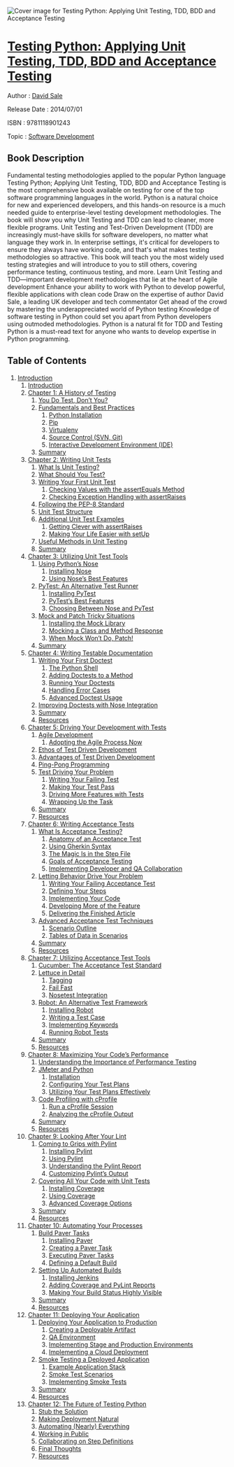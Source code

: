 ![Cover image for Testing Python: Applying Unit Testing, TDD, BDD and Acceptance Testing](https://imgdetail.ebookreading.net/cover/cover/software_development/EB9781118901243.jpg)

[Testing Python: Applying Unit Testing, TDD, BDD and Acceptance Testing](https://ebookreading.net/view/book/Testing+Python%3A+Applying+Unit+Testing%2C+TDD%2C+BDD+and+Acceptance+Testing-EB9781118901243_1.html "Testing Python: Applying Unit Testing, TDD, BDD and Acceptance Testing")
====================================================================================================================

Author : [David Sale](https://ebookreading.net/search/author/David+Sale)

Release Date : 2014/07/01

ISBN : 9781118901243

Topic : [Software Development](https://ebookreading.net/search/category/software-development)

Book Description
-----------------

Fundamental testing methodologies applied to the popular Python language
Testing Python; Applying Unit Testing, TDD, BDD and Acceptance Testing is the most comprehensive book available on testing for one of the top software programming languages in the world. Python is a natural choice for new and experienced developers, and this hands-on resource is a much needed guide to enterprise-level testing development methodologies. The book will show you why Unit Testing and TDD can lead to cleaner, more flexible programs.
Unit Testing and Test-Driven Development (TDD) are increasingly must-have skills for software developers, no matter what language they work in. In enterprise settings, it's critical for developers to ensure they always have working code, and that's what makes testing methodologies so attractive. This book will teach you the most widely used testing strategies and will introduce to you to still others, covering performance testing, continuous testing, and more.
Learn Unit Testing and TDD—important development methodologies that lie at the heart of Agile development
Enhance your ability to work with Python to develop powerful, flexible applications with clean code
Draw on the expertise of author David Sale, a leading UK developer and tech commentator
Get ahead of the crowd by mastering the underappreciated world of Python testing
Knowledge of software testing in Python could set you apart from Python developers using outmoded methodologies. Python is a natural fit for TDD and Testing Python is a must-read text for anyone who wants to develop expertise in Python programming.
              
Table of Contents
-----------------

1. [Introduction](https://ebookreading.net/view/book/Testing+Python%3A+Applying+Unit+Testing%2C+TDD%2C+BDD+and+Acceptance+Testing-EB9781118901243_5.html#a1)
    1. [Introduction](https://ebookreading.net/view/book/Testing+Python%3A+Applying+Unit+Testing%2C+TDD%2C+BDD+and+Acceptance+Testing-EB9781118901243_5.html#a1)
    1. [Chapter 1: A History of Testing](https://ebookreading.net/view/book/Testing+Python%3A+Applying+Unit+Testing%2C+TDD%2C+BDD+and+Acceptance+Testing-EB9781118901243_6.html#a1)
        1. [You Do Test, Don’t You?](https://ebookreading.net/view/book/Testing+Python%3A+Applying+Unit+Testing%2C+TDD%2C+BDD+and+Acceptance+Testing-EB9781118901243_6.html#a2)
        1. [Fundamentals and Best Practices](https://ebookreading.net/view/book/Testing+Python%3A+Applying+Unit+Testing%2C+TDD%2C+BDD+and+Acceptance+Testing-EB9781118901243_6.html#a3)
            1. [Python Installation](https://ebookreading.net/view/book/Testing+Python%3A+Applying+Unit+Testing%2C+TDD%2C+BDD+and+Acceptance+Testing-EB9781118901243_6.html#a4)
            1. [Pip](https://ebookreading.net/view/book/Testing+Python%3A+Applying+Unit+Testing%2C+TDD%2C+BDD+and+Acceptance+Testing-EB9781118901243_6.html#a8)
            1. [Virtualenv](https://ebookreading.net/view/book/Testing+Python%3A+Applying+Unit+Testing%2C+TDD%2C+BDD+and+Acceptance+Testing-EB9781118901243_6.html#a9)
            1. [Source Control (SVN, Git)](https://ebookreading.net/view/book/Testing+Python%3A+Applying+Unit+Testing%2C+TDD%2C+BDD+and+Acceptance+Testing-EB9781118901243_6.html#a10)
            1. [Interactive Development Environment (IDE)](https://ebookreading.net/view/book/Testing+Python%3A+Applying+Unit+Testing%2C+TDD%2C+BDD+and+Acceptance+Testing-EB9781118901243_6.html#a11)
        1. [Summary](https://ebookreading.net/view/book/Testing+Python%3A+Applying+Unit+Testing%2C+TDD%2C+BDD+and+Acceptance+Testing-EB9781118901243_6.html#a12)
    1. [Chapter 2: Writing Unit Tests](https://ebookreading.net/view/book/Testing+Python%3A+Applying+Unit+Testing%2C+TDD%2C+BDD+and+Acceptance+Testing-EB9781118901243_7.html#a1)
        1. [What Is Unit Testing?](https://ebookreading.net/view/book/Testing+Python%3A+Applying+Unit+Testing%2C+TDD%2C+BDD+and+Acceptance+Testing-EB9781118901243_7.html#a2)
        1. [What Should You Test?](https://ebookreading.net/view/book/Testing+Python%3A+Applying+Unit+Testing%2C+TDD%2C+BDD+and+Acceptance+Testing-EB9781118901243_7.html#a3)
        1. [Writing Your First Unit Test](https://ebookreading.net/view/book/Testing+Python%3A+Applying+Unit+Testing%2C+TDD%2C+BDD+and+Acceptance+Testing-EB9781118901243_7.html#a4)
            1. [Checking Values with the assertEquals Method](https://ebookreading.net/view/book/Testing+Python%3A+Applying+Unit+Testing%2C+TDD%2C+BDD+and+Acceptance+Testing-EB9781118901243_7.html#a5)
            1. [Checking Exception Handling with assertRaises](https://ebookreading.net/view/book/Testing+Python%3A+Applying+Unit+Testing%2C+TDD%2C+BDD+and+Acceptance+Testing-EB9781118901243_7.html#a6)
        1. [Following the PEP-8 Standard](https://ebookreading.net/view/book/Testing+Python%3A+Applying+Unit+Testing%2C+TDD%2C+BDD+and+Acceptance+Testing-EB9781118901243_7.html#a7)
        1. [Unit Test Structure](https://ebookreading.net/view/book/Testing+Python%3A+Applying+Unit+Testing%2C+TDD%2C+BDD+and+Acceptance+Testing-EB9781118901243_7.html#a8)
        1. [Additional Unit Test Examples](https://ebookreading.net/view/book/Testing+Python%3A+Applying+Unit+Testing%2C+TDD%2C+BDD+and+Acceptance+Testing-EB9781118901243_7.html#a9)
            1. [Getting Clever with assertRaises](https://ebookreading.net/view/book/Testing+Python%3A+Applying+Unit+Testing%2C+TDD%2C+BDD+and+Acceptance+Testing-EB9781118901243_7.html#a10)
            1. [Making Your Life Easier with setUp](https://ebookreading.net/view/book/Testing+Python%3A+Applying+Unit+Testing%2C+TDD%2C+BDD+and+Acceptance+Testing-EB9781118901243_7.html#a11)
        1. [Useful Methods in Unit Testing](https://ebookreading.net/view/book/Testing+Python%3A+Applying+Unit+Testing%2C+TDD%2C+BDD+and+Acceptance+Testing-EB9781118901243_7.html#a12)
        1. [Summary](https://ebookreading.net/view/book/Testing+Python%3A+Applying+Unit+Testing%2C+TDD%2C+BDD+and+Acceptance+Testing-EB9781118901243_7.html#a33)
    1. [Chapter 3: Utilizing Unit Test Tools](https://ebookreading.net/view/book/Testing+Python%3A+Applying+Unit+Testing%2C+TDD%2C+BDD+and+Acceptance+Testing-EB9781118901243_8.html#a1)
        1. [Using Python’s Nose](https://ebookreading.net/view/book/Testing+Python%3A+Applying+Unit+Testing%2C+TDD%2C+BDD+and+Acceptance+Testing-EB9781118901243_8.html#a2)
            1. [Installing Nose](https://ebookreading.net/view/book/Testing+Python%3A+Applying+Unit+Testing%2C+TDD%2C+BDD+and+Acceptance+Testing-EB9781118901243_8.html#a3)
            1. [Using Nose’s Best Features](https://ebookreading.net/view/book/Testing+Python%3A+Applying+Unit+Testing%2C+TDD%2C+BDD+and+Acceptance+Testing-EB9781118901243_8.html#a4)
        1. [PyTest: An Alternative Test Runner](https://ebookreading.net/view/book/Testing+Python%3A+Applying+Unit+Testing%2C+TDD%2C+BDD+and+Acceptance+Testing-EB9781118901243_8.html#a10)
            1. [Installing PyTest](https://ebookreading.net/view/book/Testing+Python%3A+Applying+Unit+Testing%2C+TDD%2C+BDD+and+Acceptance+Testing-EB9781118901243_8.html#a11)
            1. [PyTest’s Best Features](https://ebookreading.net/view/book/Testing+Python%3A+Applying+Unit+Testing%2C+TDD%2C+BDD+and+Acceptance+Testing-EB9781118901243_8.html#a12)
            1. [Choosing Between Nose and PyTest](https://ebookreading.net/view/book/Testing+Python%3A+Applying+Unit+Testing%2C+TDD%2C+BDD+and+Acceptance+Testing-EB9781118901243_8.html#a17)
        1. [Mock and Patch Tricky Situations](https://ebookreading.net/view/book/Testing+Python%3A+Applying+Unit+Testing%2C+TDD%2C+BDD+and+Acceptance+Testing-EB9781118901243_8.html#a18)
            1. [Installing the Mock Library](https://ebookreading.net/view/book/Testing+Python%3A+Applying+Unit+Testing%2C+TDD%2C+BDD+and+Acceptance+Testing-EB9781118901243_8.html#a19)
            1. [Mocking a Class and Method Response](https://ebookreading.net/view/book/Testing+Python%3A+Applying+Unit+Testing%2C+TDD%2C+BDD+and+Acceptance+Testing-EB9781118901243_8.html#a20)
            1. [When Mock Won’t Do, Patch!](https://ebookreading.net/view/book/Testing+Python%3A+Applying+Unit+Testing%2C+TDD%2C+BDD+and+Acceptance+Testing-EB9781118901243_8.html#a21)
        1. [Summary](https://ebookreading.net/view/book/Testing+Python%3A+Applying+Unit+Testing%2C+TDD%2C+BDD+and+Acceptance+Testing-EB9781118901243_8.html#a25)
    1. [Chapter 4: Writing Testable Documentation](https://ebookreading.net/view/book/Testing+Python%3A+Applying+Unit+Testing%2C+TDD%2C+BDD+and+Acceptance+Testing-EB9781118901243_9.html#a1)
        1. [Writing Your First Doctest](https://ebookreading.net/view/book/Testing+Python%3A+Applying+Unit+Testing%2C+TDD%2C+BDD+and+Acceptance+Testing-EB9781118901243_9.html#a2)
            1. [The Python Shell](https://ebookreading.net/view/book/Testing+Python%3A+Applying+Unit+Testing%2C+TDD%2C+BDD+and+Acceptance+Testing-EB9781118901243_9.html#a3)
            1. [Adding Doctests to a Method](https://ebookreading.net/view/book/Testing+Python%3A+Applying+Unit+Testing%2C+TDD%2C+BDD+and+Acceptance+Testing-EB9781118901243_9.html#a4)
            1. [Running Your Doctests](https://ebookreading.net/view/book/Testing+Python%3A+Applying+Unit+Testing%2C+TDD%2C+BDD+and+Acceptance+Testing-EB9781118901243_9.html#a5)
            1. [Handling Error Cases](https://ebookreading.net/view/book/Testing+Python%3A+Applying+Unit+Testing%2C+TDD%2C+BDD+and+Acceptance+Testing-EB9781118901243_9.html#a6)
            1. [Advanced Doctest Usage](https://ebookreading.net/view/book/Testing+Python%3A+Applying+Unit+Testing%2C+TDD%2C+BDD+and+Acceptance+Testing-EB9781118901243_9.html#a7)
        1. [Improving Doctests with Nose Integration](https://ebookreading.net/view/book/Testing+Python%3A+Applying+Unit+Testing%2C+TDD%2C+BDD+and+Acceptance+Testing-EB9781118901243_9.html#a8)
        1. [Summary](https://ebookreading.net/view/book/Testing+Python%3A+Applying+Unit+Testing%2C+TDD%2C+BDD+and+Acceptance+Testing-EB9781118901243_9.html#a9)
        1. [Resources](https://ebookreading.net/view/book/Testing+Python%3A+Applying+Unit+Testing%2C+TDD%2C+BDD+and+Acceptance+Testing-EB9781118901243_9.html#a10)
    1. [Chapter 5: Driving Your Development with Tests](https://ebookreading.net/view/book/Testing+Python%3A+Applying+Unit+Testing%2C+TDD%2C+BDD+and+Acceptance+Testing-EB9781118901243_10.html#a1)
        1. [Agile Development](https://ebookreading.net/view/book/Testing+Python%3A+Applying+Unit+Testing%2C+TDD%2C+BDD+and+Acceptance+Testing-EB9781118901243_10.html#a2)
            1. [Adopting the Agile Process Now](https://ebookreading.net/view/book/Testing+Python%3A+Applying+Unit+Testing%2C+TDD%2C+BDD+and+Acceptance+Testing-EB9781118901243_10.html#a3)
        1. [Ethos of Test Driven Development](https://ebookreading.net/view/book/Testing+Python%3A+Applying+Unit+Testing%2C+TDD%2C+BDD+and+Acceptance+Testing-EB9781118901243_10.html#a4)
        1. [Advantages of Test Driven Development](https://ebookreading.net/view/book/Testing+Python%3A+Applying+Unit+Testing%2C+TDD%2C+BDD+and+Acceptance+Testing-EB9781118901243_10.html#a5)
        1. [Ping-Pong Programming](https://ebookreading.net/view/book/Testing+Python%3A+Applying+Unit+Testing%2C+TDD%2C+BDD+and+Acceptance+Testing-EB9781118901243_10.html#a6)
        1. [Test Driving Your Problem](https://ebookreading.net/view/book/Testing+Python%3A+Applying+Unit+Testing%2C+TDD%2C+BDD+and+Acceptance+Testing-EB9781118901243_10.html#a7)
            1. [Writing Your Failing Test](https://ebookreading.net/view/book/Testing+Python%3A+Applying+Unit+Testing%2C+TDD%2C+BDD+and+Acceptance+Testing-EB9781118901243_10.html#a8)
            1. [Making Your Test Pass](https://ebookreading.net/view/book/Testing+Python%3A+Applying+Unit+Testing%2C+TDD%2C+BDD+and+Acceptance+Testing-EB9781118901243_10.html#a9)
            1. [Driving More Features with Tests](https://ebookreading.net/view/book/Testing+Python%3A+Applying+Unit+Testing%2C+TDD%2C+BDD+and+Acceptance+Testing-EB9781118901243_10.html#a10)
            1. [Wrapping Up the Task](https://ebookreading.net/view/book/Testing+Python%3A+Applying+Unit+Testing%2C+TDD%2C+BDD+and+Acceptance+Testing-EB9781118901243_10.html#a11)
        1. [Summary](https://ebookreading.net/view/book/Testing+Python%3A+Applying+Unit+Testing%2C+TDD%2C+BDD+and+Acceptance+Testing-EB9781118901243_10.html#a12)
        1. [Resources](https://ebookreading.net/view/book/Testing+Python%3A+Applying+Unit+Testing%2C+TDD%2C+BDD+and+Acceptance+Testing-EB9781118901243_10.html#a13)
    1. [Chapter 6: Writing Acceptance Tests](https://ebookreading.net/view/book/Testing+Python%3A+Applying+Unit+Testing%2C+TDD%2C+BDD+and+Acceptance+Testing-EB9781118901243_11.html#a1)
        1. [What Is Acceptance Testing?](https://ebookreading.net/view/book/Testing+Python%3A+Applying+Unit+Testing%2C+TDD%2C+BDD+and+Acceptance+Testing-EB9781118901243_11.html#a2)
            1. [Anatomy of an Acceptance Test](https://ebookreading.net/view/book/Testing+Python%3A+Applying+Unit+Testing%2C+TDD%2C+BDD+and+Acceptance+Testing-EB9781118901243_11.html#a3)
            1. [Using Gherkin Syntax](https://ebookreading.net/view/book/Testing+Python%3A+Applying+Unit+Testing%2C+TDD%2C+BDD+and+Acceptance+Testing-EB9781118901243_11.html#a4)
            1. [The Magic Is in the Step File](https://ebookreading.net/view/book/Testing+Python%3A+Applying+Unit+Testing%2C+TDD%2C+BDD+and+Acceptance+Testing-EB9781118901243_11.html#a5)
            1. [Goals of Acceptance Testing](https://ebookreading.net/view/book/Testing+Python%3A+Applying+Unit+Testing%2C+TDD%2C+BDD+and+Acceptance+Testing-EB9781118901243_11.html#a6)
            1. [Implementing Developer and QA Collaboration](https://ebookreading.net/view/book/Testing+Python%3A+Applying+Unit+Testing%2C+TDD%2C+BDD+and+Acceptance+Testing-EB9781118901243_11.html#a7)
        1. [Letting Behavior Drive Your Problem](https://ebookreading.net/view/book/Testing+Python%3A+Applying+Unit+Testing%2C+TDD%2C+BDD+and+Acceptance+Testing-EB9781118901243_11.html#a8)
            1. [Writing Your Failing Acceptance Test](https://ebookreading.net/view/book/Testing+Python%3A+Applying+Unit+Testing%2C+TDD%2C+BDD+and+Acceptance+Testing-EB9781118901243_11.html#a9)
            1. [Defining Your Steps](https://ebookreading.net/view/book/Testing+Python%3A+Applying+Unit+Testing%2C+TDD%2C+BDD+and+Acceptance+Testing-EB9781118901243_11.html#a10)
            1. [Implementing Your Code](https://ebookreading.net/view/book/Testing+Python%3A+Applying+Unit+Testing%2C+TDD%2C+BDD+and+Acceptance+Testing-EB9781118901243_11.html#a11)
            1. [Developing More of the Feature](https://ebookreading.net/view/book/Testing+Python%3A+Applying+Unit+Testing%2C+TDD%2C+BDD+and+Acceptance+Testing-EB9781118901243_11.html#a12)
            1. [Delivering the Finished Article](https://ebookreading.net/view/book/Testing+Python%3A+Applying+Unit+Testing%2C+TDD%2C+BDD+and+Acceptance+Testing-EB9781118901243_11.html#a15)
        1. [Advanced Acceptance Test Techniques](https://ebookreading.net/view/book/Testing+Python%3A+Applying+Unit+Testing%2C+TDD%2C+BDD+and+Acceptance+Testing-EB9781118901243_11.html#a16)
            1. [Scenario Outline](https://ebookreading.net/view/book/Testing+Python%3A+Applying+Unit+Testing%2C+TDD%2C+BDD+and+Acceptance+Testing-EB9781118901243_11.html#a17)
            1. [Tables of Data in Scenarios](https://ebookreading.net/view/book/Testing+Python%3A+Applying+Unit+Testing%2C+TDD%2C+BDD+and+Acceptance+Testing-EB9781118901243_11.html#a18)
        1. [Summary](https://ebookreading.net/view/book/Testing+Python%3A+Applying+Unit+Testing%2C+TDD%2C+BDD+and+Acceptance+Testing-EB9781118901243_11.html#a19)
        1. [Resources](https://ebookreading.net/view/book/Testing+Python%3A+Applying+Unit+Testing%2C+TDD%2C+BDD+and+Acceptance+Testing-EB9781118901243_11.html#a20)
    1. [Chapter 7: Utilizing Acceptance Test Tools](https://ebookreading.net/view/book/Testing+Python%3A+Applying+Unit+Testing%2C+TDD%2C+BDD+and+Acceptance+Testing-EB9781118901243_12.html#a1)
        1. [Cucumber: The Acceptance Test Standard](https://ebookreading.net/view/book/Testing+Python%3A+Applying+Unit+Testing%2C+TDD%2C+BDD+and+Acceptance+Testing-EB9781118901243_12.html#a2)
        1. [Lettuce in Detail](https://ebookreading.net/view/book/Testing+Python%3A+Applying+Unit+Testing%2C+TDD%2C+BDD+and+Acceptance+Testing-EB9781118901243_12.html#a3)
            1. [Tagging](https://ebookreading.net/view/book/Testing+Python%3A+Applying+Unit+Testing%2C+TDD%2C+BDD+and+Acceptance+Testing-EB9781118901243_12.html#a4)
            1. [Fail Fast](https://ebookreading.net/view/book/Testing+Python%3A+Applying+Unit+Testing%2C+TDD%2C+BDD+and+Acceptance+Testing-EB9781118901243_12.html#a5)
            1. [Nosetest Integration](https://ebookreading.net/view/book/Testing+Python%3A+Applying+Unit+Testing%2C+TDD%2C+BDD+and+Acceptance+Testing-EB9781118901243_12.html#a6)
        1. [Robot: An Alternative Test Framework](https://ebookreading.net/view/book/Testing+Python%3A+Applying+Unit+Testing%2C+TDD%2C+BDD+and+Acceptance+Testing-EB9781118901243_12.html#a7)
            1. [Installing Robot](https://ebookreading.net/view/book/Testing+Python%3A+Applying+Unit+Testing%2C+TDD%2C+BDD+and+Acceptance+Testing-EB9781118901243_12.html#a8)
            1. [Writing a Test Case](https://ebookreading.net/view/book/Testing+Python%3A+Applying+Unit+Testing%2C+TDD%2C+BDD+and+Acceptance+Testing-EB9781118901243_12.html#a9)
            1. [Implementing Keywords](https://ebookreading.net/view/book/Testing+Python%3A+Applying+Unit+Testing%2C+TDD%2C+BDD+and+Acceptance+Testing-EB9781118901243_12.html#a10)
            1. [Running Robot Tests](https://ebookreading.net/view/book/Testing+Python%3A+Applying+Unit+Testing%2C+TDD%2C+BDD+and+Acceptance+Testing-EB9781118901243_12.html#a11)
        1. [Summary](https://ebookreading.net/view/book/Testing+Python%3A+Applying+Unit+Testing%2C+TDD%2C+BDD+and+Acceptance+Testing-EB9781118901243_12.html#a12)
        1. [Resources](https://ebookreading.net/view/book/Testing+Python%3A+Applying+Unit+Testing%2C+TDD%2C+BDD+and+Acceptance+Testing-EB9781118901243_12.html#a13)
    1. [Chapter 8: Maximizing Your Code’s Performance](https://ebookreading.net/view/book/Testing+Python%3A+Applying+Unit+Testing%2C+TDD%2C+BDD+and+Acceptance+Testing-EB9781118901243_13.html#a1)
        1. [Understanding the Importance of Performance Testing](https://ebookreading.net/view/book/Testing+Python%3A+Applying+Unit+Testing%2C+TDD%2C+BDD+and+Acceptance+Testing-EB9781118901243_13.html#a2)
        1. [JMeter and Python](https://ebookreading.net/view/book/Testing+Python%3A+Applying+Unit+Testing%2C+TDD%2C+BDD+and+Acceptance+Testing-EB9781118901243_13.html#a3)
            1. [Installation](https://ebookreading.net/view/book/Testing+Python%3A+Applying+Unit+Testing%2C+TDD%2C+BDD+and+Acceptance+Testing-EB9781118901243_13.html#a4)
            1. [Configuring Your Test Plans](https://ebookreading.net/view/book/Testing+Python%3A+Applying+Unit+Testing%2C+TDD%2C+BDD+and+Acceptance+Testing-EB9781118901243_13.html#a5)
            1. [Utilizing Your Test Plans Effectively](https://ebookreading.net/view/book/Testing+Python%3A+Applying+Unit+Testing%2C+TDD%2C+BDD+and+Acceptance+Testing-EB9781118901243_13.html#a6)
        1. [Code Profiling with cProfile](https://ebookreading.net/view/book/Testing+Python%3A+Applying+Unit+Testing%2C+TDD%2C+BDD+and+Acceptance+Testing-EB9781118901243_13.html#a7)
            1. [Run a cProfile Session](https://ebookreading.net/view/book/Testing+Python%3A+Applying+Unit+Testing%2C+TDD%2C+BDD+and+Acceptance+Testing-EB9781118901243_13.html#a8)
            1. [Analyzing the cProfile Output](https://ebookreading.net/view/book/Testing+Python%3A+Applying+Unit+Testing%2C+TDD%2C+BDD+and+Acceptance+Testing-EB9781118901243_13.html#a9)
        1. [Summary](https://ebookreading.net/view/book/Testing+Python%3A+Applying+Unit+Testing%2C+TDD%2C+BDD+and+Acceptance+Testing-EB9781118901243_13.html#a10)
        1. [Resources](https://ebookreading.net/view/book/Testing+Python%3A+Applying+Unit+Testing%2C+TDD%2C+BDD+and+Acceptance+Testing-EB9781118901243_13.html#a11)
    1. [Chapter 9: Looking After Your Lint](https://ebookreading.net/view/book/Testing+Python%3A+Applying+Unit+Testing%2C+TDD%2C+BDD+and+Acceptance+Testing-EB9781118901243_14.html#a1)
        1. [Coming to Grips with Pylint](https://ebookreading.net/view/book/Testing+Python%3A+Applying+Unit+Testing%2C+TDD%2C+BDD+and+Acceptance+Testing-EB9781118901243_14.html#a2)
            1. [Installing Pylint](https://ebookreading.net/view/book/Testing+Python%3A+Applying+Unit+Testing%2C+TDD%2C+BDD+and+Acceptance+Testing-EB9781118901243_14.html#a3)
            1. [Using Pylint](https://ebookreading.net/view/book/Testing+Python%3A+Applying+Unit+Testing%2C+TDD%2C+BDD+and+Acceptance+Testing-EB9781118901243_14.html#a4)
            1. [Understanding the Pylint Report](https://ebookreading.net/view/book/Testing+Python%3A+Applying+Unit+Testing%2C+TDD%2C+BDD+and+Acceptance+Testing-EB9781118901243_14.html#a5)
            1. [Customizing Pylint’s Output](https://ebookreading.net/view/book/Testing+Python%3A+Applying+Unit+Testing%2C+TDD%2C+BDD+and+Acceptance+Testing-EB9781118901243_14.html#a12)
        1. [Covering All Your Code with Unit Tests](https://ebookreading.net/view/book/Testing+Python%3A+Applying+Unit+Testing%2C+TDD%2C+BDD+and+Acceptance+Testing-EB9781118901243_14.html#a14)
            1. [Installing Coverage](https://ebookreading.net/view/book/Testing+Python%3A+Applying+Unit+Testing%2C+TDD%2C+BDD+and+Acceptance+Testing-EB9781118901243_14.html#a15)
            1. [Using Coverage](https://ebookreading.net/view/book/Testing+Python%3A+Applying+Unit+Testing%2C+TDD%2C+BDD+and+Acceptance+Testing-EB9781118901243_14.html#a16)
            1. [Advanced Coverage Options](https://ebookreading.net/view/book/Testing+Python%3A+Applying+Unit+Testing%2C+TDD%2C+BDD+and+Acceptance+Testing-EB9781118901243_14.html#a17)
        1. [Summary](https://ebookreading.net/view/book/Testing+Python%3A+Applying+Unit+Testing%2C+TDD%2C+BDD+and+Acceptance+Testing-EB9781118901243_14.html#a22)
        1. [Resources](https://ebookreading.net/view/book/Testing+Python%3A+Applying+Unit+Testing%2C+TDD%2C+BDD+and+Acceptance+Testing-EB9781118901243_14.html#a23)
    1. [Chapter 10: Automating Your Processes](https://ebookreading.net/view/book/Testing+Python%3A+Applying+Unit+Testing%2C+TDD%2C+BDD+and+Acceptance+Testing-EB9781118901243_15.html#a1)
        1. [Build Paver Tasks](https://ebookreading.net/view/book/Testing+Python%3A+Applying+Unit+Testing%2C+TDD%2C+BDD+and+Acceptance+Testing-EB9781118901243_15.html#a2)
            1. [Installing Paver](https://ebookreading.net/view/book/Testing+Python%3A+Applying+Unit+Testing%2C+TDD%2C+BDD+and+Acceptance+Testing-EB9781118901243_15.html#a3)
            1. [Creating a Paver Task](https://ebookreading.net/view/book/Testing+Python%3A+Applying+Unit+Testing%2C+TDD%2C+BDD+and+Acceptance+Testing-EB9781118901243_15.html#a4)
            1. [Executing Paver Tasks](https://ebookreading.net/view/book/Testing+Python%3A+Applying+Unit+Testing%2C+TDD%2C+BDD+and+Acceptance+Testing-EB9781118901243_15.html#a5)
            1. [Defining a Default Build](https://ebookreading.net/view/book/Testing+Python%3A+Applying+Unit+Testing%2C+TDD%2C+BDD+and+Acceptance+Testing-EB9781118901243_15.html#a6)
        1. [Setting Up Automated Builds](https://ebookreading.net/view/book/Testing+Python%3A+Applying+Unit+Testing%2C+TDD%2C+BDD+and+Acceptance+Testing-EB9781118901243_15.html#a7)
            1. [Installing Jenkins](https://ebookreading.net/view/book/Testing+Python%3A+Applying+Unit+Testing%2C+TDD%2C+BDD+and+Acceptance+Testing-EB9781118901243_15.html#a8)
            1. [Adding Coverage and PyLint Reports](https://ebookreading.net/view/book/Testing+Python%3A+Applying+Unit+Testing%2C+TDD%2C+BDD+and+Acceptance+Testing-EB9781118901243_15.html#a9)
            1. [Making Your Build Status Highly Visible](https://ebookreading.net/view/book/Testing+Python%3A+Applying+Unit+Testing%2C+TDD%2C+BDD+and+Acceptance+Testing-EB9781118901243_15.html#a12)
        1. [Summary](https://ebookreading.net/view/book/Testing+Python%3A+Applying+Unit+Testing%2C+TDD%2C+BDD+and+Acceptance+Testing-EB9781118901243_15.html#a13)
        1. [Resources](https://ebookreading.net/view/book/Testing+Python%3A+Applying+Unit+Testing%2C+TDD%2C+BDD+and+Acceptance+Testing-EB9781118901243_15.html#a14)
    1. [Chapter 11: Deploying Your Application](https://ebookreading.net/view/book/Testing+Python%3A+Applying+Unit+Testing%2C+TDD%2C+BDD+and+Acceptance+Testing-EB9781118901243_16.html#a1)
        1. [Deploying Your Application to Production](https://ebookreading.net/view/book/Testing+Python%3A+Applying+Unit+Testing%2C+TDD%2C+BDD+and+Acceptance+Testing-EB9781118901243_16.html#a2)
            1. [Creating a Deployable Artifact](https://ebookreading.net/view/book/Testing+Python%3A+Applying+Unit+Testing%2C+TDD%2C+BDD+and+Acceptance+Testing-EB9781118901243_16.html#a3)
            1. [QA Environment](https://ebookreading.net/view/book/Testing+Python%3A+Applying+Unit+Testing%2C+TDD%2C+BDD+and+Acceptance+Testing-EB9781118901243_16.html#a7)
            1. [Implementing Stage and Production Environments](https://ebookreading.net/view/book/Testing+Python%3A+Applying+Unit+Testing%2C+TDD%2C+BDD+and+Acceptance+Testing-EB9781118901243_16.html#a8)
            1. [Implementing a Cloud Deployment](https://ebookreading.net/view/book/Testing+Python%3A+Applying+Unit+Testing%2C+TDD%2C+BDD+and+Acceptance+Testing-EB9781118901243_16.html#a9)
        1. [Smoke Testing a Deployed Application](https://ebookreading.net/view/book/Testing+Python%3A+Applying+Unit+Testing%2C+TDD%2C+BDD+and+Acceptance+Testing-EB9781118901243_16.html#a14)
            1. [Example Application Stack](https://ebookreading.net/view/book/Testing+Python%3A+Applying+Unit+Testing%2C+TDD%2C+BDD+and+Acceptance+Testing-EB9781118901243_16.html#a15)
            1. [Smoke Test Scenarios](https://ebookreading.net/view/book/Testing+Python%3A+Applying+Unit+Testing%2C+TDD%2C+BDD+and+Acceptance+Testing-EB9781118901243_16.html#a16)
            1. [Implementing Smoke Tests](https://ebookreading.net/view/book/Testing+Python%3A+Applying+Unit+Testing%2C+TDD%2C+BDD+and+Acceptance+Testing-EB9781118901243_16.html#a17)
        1. [Summary](https://ebookreading.net/view/book/Testing+Python%3A+Applying+Unit+Testing%2C+TDD%2C+BDD+and+Acceptance+Testing-EB9781118901243_16.html#a18)
        1. [Resources](https://ebookreading.net/view/book/Testing+Python%3A+Applying+Unit+Testing%2C+TDD%2C+BDD+and+Acceptance+Testing-EB9781118901243_16.html#a19)
    1. [Chapter 12: The Future of Testing Python](https://ebookreading.net/view/book/Testing+Python%3A+Applying+Unit+Testing%2C+TDD%2C+BDD+and+Acceptance+Testing-EB9781118901243_17.html#a1)
        1. [Stub the Solution](https://ebookreading.net/view/book/Testing+Python%3A+Applying+Unit+Testing%2C+TDD%2C+BDD+and+Acceptance+Testing-EB9781118901243_17.html#a2)
        1. [Making Deployment Natural](https://ebookreading.net/view/book/Testing+Python%3A+Applying+Unit+Testing%2C+TDD%2C+BDD+and+Acceptance+Testing-EB9781118901243_17.html#a3)
        1. [Automating (Nearly) Everything](https://ebookreading.net/view/book/Testing+Python%3A+Applying+Unit+Testing%2C+TDD%2C+BDD+and+Acceptance+Testing-EB9781118901243_17.html#a4)
        1. [Working in Public](https://ebookreading.net/view/book/Testing+Python%3A+Applying+Unit+Testing%2C+TDD%2C+BDD+and+Acceptance+Testing-EB9781118901243_17.html#a5)
        1. [Collaborating on Step Definitions](https://ebookreading.net/view/book/Testing+Python%3A+Applying+Unit+Testing%2C+TDD%2C+BDD+and+Acceptance+Testing-EB9781118901243_17.html#a6)
        1. [Final Thoughts](https://ebookreading.net/view/book/Testing+Python%3A+Applying+Unit+Testing%2C+TDD%2C+BDD+and+Acceptance+Testing-EB9781118901243_17.html#a7)
        1. [Resources](https://ebookreading.net/view/book/Testing+Python%3A+Applying+Unit+Testing%2C+TDD%2C+BDD+and+Acceptance+Testing-EB9781118901243_17.html#a8)
